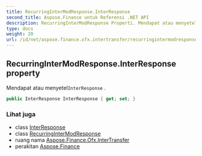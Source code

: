 ```yaml
---
title: RecurringInterModResponse.InterResponse
second_title: Aspose.Finance untuk Referensi .NET API
description: RecurringInterModResponse Properti. Mendapat atau menyetelInterResponse .
type: docs
weight: 20
url: /id/net/aspose.finance.ofx.intertransfer/recurringintermodresponse/interresponse/
---
```

## RecurringInterModResponse.InterResponse property

Mendapat atau menyetel`InterResponse` .

```csharp
public InterResponse InterResponse { get; set; }
```

### Lihat juga

* class [InterResponse](../../interresponse/)
* class [RecurringInterModResponse](../)
* ruang nama [Aspose.Finance.Ofx.InterTransfer](../../recurringintermodresponse/)
* perakitan [Aspose.Finance](../../../)


